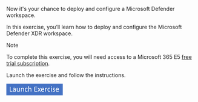 Now it's your chance to deploy and configure a Microsoft Defender workspace.

In this exercise, you’ll learn how to deploy and configure the Microsoft Defender XDR workspace.

> [!NOTE]
> To complete this exercise, you will need access to a Microsoft 365 E5 [free trial subscription](/microsoft-365/commerce/try-or-buy-microsoft-365?view=o365-worldwide).

Launch the exercise and follow the instructions.

[![Button to launch exercise.](../media/launch-exercise.png)](https://microsoftlearning.github.io/Defend-against-cyberthreats-Microsoft-Defender-XDR/Instructions/Labs/LAB_01_Configure_Microsoft_Defender.html)
